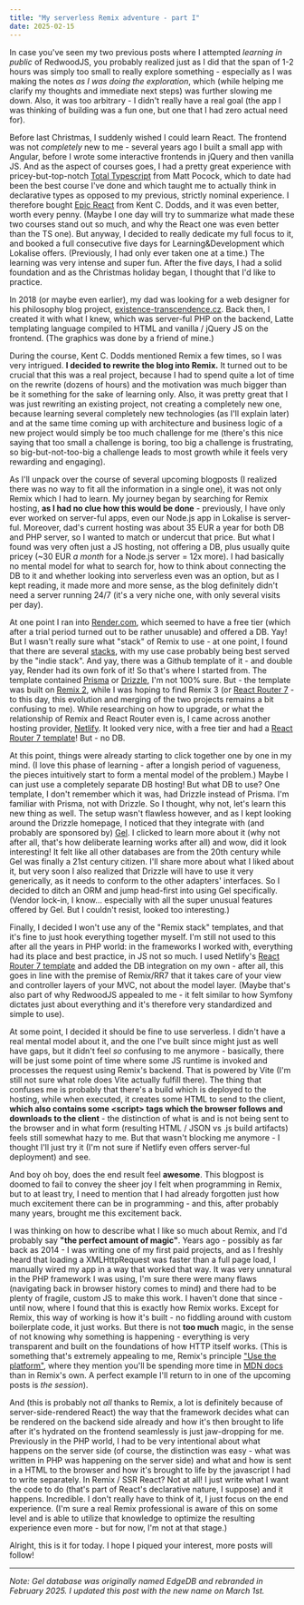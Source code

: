 ```yaml
---
title: "My serverless Remix adventure - part I"
date: 2025-02-15
---
```


In case you've seen my two previous posts where I attempted _learning in public_ of RedwoodJS, you probably realized just as I did that the span of 1-2 hours was simply too small to really explore something - especially as I was making the notes _as I was doing the exploration_, which (while helping me clarify my thoughts and immediate next steps) was further slowing me down. Also, it was too arbitrary - I didn't really have a real goal (the app I was thinking of building was a fun one, but one that I had zero actual need for).

Before last Christmas, I suddenly wished I could learn React. The frontend was not _completely_ new to me - several years ago I built a small app with Angular, before I wrote some interactive frontends in jQuery and then vanilla JS. And as the aspect of courses goes, I had a pretty great experience with pricey-but-top-notch [Total Typescript](https://www.totaltypescript.com/) from Matt Pocock, which to date had been the best course I've done and which taught me to actually think in declarative types as opposed to my previous, strictly nominal experience. I therefore bought [Epic React](https://www.epicreact.dev/) from Kent C. Dodds, and it was even better, worth every penny. (Maybe I one day will try to summarize what made these two courses stand out so much, and why the React one was even better than the TS one). But anyway, I decided to really dedicate my full focus to it, and booked a full consecutive five days for Learning&Development which Lokalise offers. (Previously, I had only ever taken one at a time.) The learning was very intense and super fun. After the five days, I had a solid foundation and as the Christmas holiday began, I thought that I'd like to practice.

In 2018 (or maybe even earlier), my dad was looking for a web designer for his philosophy blog project, [existence-transcendence.cz](https://existence-transcendence.cz). Back then, I created it with what I knew, which was server-ful PHP on the backend, Latte templating language compiled to HTML and vanilla / jQuery JS on the frontend. (The graphics was done by a friend of mine.)

During the course, Kent C. Dodds mentioned Remix a few times, so I was very intrigued. **I decided to rewrite the blog into Remix.** It turned out to be crucial that this was a real project, because I had to spend quite a lot of time on the rewrite (dozens of hours) and the motivation was much bigger than be it something for the sake of learning only. Also, it was pretty great that I was just rewriting an existing project, not creating a completely new one, because learning several completely new technologies (as I'll explain later) and at the same time coming up with architecture and business logic of a new project would simply be too much challenge for me (there's this nice saying that too small a challenge is boring, too big a challenge is frustrating, so big-but-not-too-big a challenge leads to most growth while it feels very rewarding and engaging).

As I'll unpack over the course of several upcoming blogposts (I realized there was no way to fit all the information in a single one), it was not only Remix which I had to learn. My journey began by searching for Remix hosting, **as I had no clue how this would be done** - previously, I have only ever worked on server-ful apps, even our Node.js app in Lokalise is server-ful. Moreover, dad's current hosting was about 35 EUR a year for both DB and PHP server, so I wanted to match or undercut that price. But what I found was very often just a JS hosting, not offering a DB, plus usually quite pricey (~30 EUR _a month_ for a Node.js server = 12x more). I had basically no mental model for what to search for, how to think about connecting the DB to it and whether looking into serverless even was an option, but as I kept reading, it made more and more sense, as the blog definitely didn't need a server running 24/7 (it's a very niche one, with only several visits per day).

At one point I ran into [Render.com](https://render.com/), which seemed to have a free tier (which after a trial period turned out to be rather unusable) and offered a DB. Yay! But I wasn't really sure what "stack" of Remix to use - at one point, I found that there are several [stacks](https://remix.run/docs/en/main/guides/templates#official-stacks), with my use case probably being best served by the "indie stack". And yay, there was a Github template of it - and double yay, Render had its own fork of it! So that's where I started from. The template contained [Prisma](https://www.prisma.io/) or [Drizzle](https://orm.drizzle.team/), I'm not 100% sure. But - the template was built on [Remix 2](https://remix.run/), while I was hoping to find Remix 3 (or [React Router 7](https://reactrouter.com/) - to this day, this evolution and merging of the two projects remains a bit confusing to me). While researching on how to upgrade, or what the relationship of Remix and React Router even is, I came across another hosting provider, [Netlify](https://www.netlify.com/). It looked very nice, with a free tier and had a [React Router 7 template](https://github.com/netlify/react-router-template)! But - no DB.

At this point, things were already starting to click together one by one in my mind. (I love this phase of learning - after a longish period of vagueness, the pieces intuitively start to form a mental model of the problem.) Maybe I can just use a completely separate DB hosting! But what DB to use? One template, I don't remember which it was, had Drizzle instead of Prisma. I'm familiar with Prisma, not with Drizzle. So I thought, why not, let's learn this new thing as well. The setup wasn't flawless however, and as I kept looking around the Drizzle homepage, I noticed that they integrate with (and probably are sponsored by) [Gel](https://www.geldata.com/). I clicked to learn more about it (why not after all, that's how deliberate learning works after all) and wow, did it look interesting! It felt like all other databases are from the 20th century while Gel was finally a 21st century citizen. I'll share more about what I liked about it, but very soon I also realized that Drizzle will have to use it very generically, as it needs to conform to the other adapters' interfaces. So I decided to ditch an ORM and jump head-first into using Gel specifically. (Vendor lock-in, I know... especially with all the super unusual features offered by Gel. But I couldn't resist, looked too interesting.)

Finally, I decided I won't use any of the "Remix stack" templates, and that it's fine to just hook everything together myself. I'm still not used to this after all the years in PHP world: in the frameworks I worked with, everything had its place and best practice, in JS not so much. I used Netlify's [React Router 7 template](https://github.com/netlify/react-router-template) and added the DB integration on my own - after all, this goes in line with the premise of Remix/RR7 that it takes care of your view and controller layers of your MVC, not about the model layer. (Maybe that's also part of why RedwoodJS appealed to me - it felt similar to how Symfony dictates just about everything and it's therefore very standardized and simple to use).

At some point, I decided it should be fine to use serverless. I didn't have a real mental model about it, and the one I've built since might just as well have gaps, but it didn't feel _so_ confusing to me anymore - basically, there will be just some point of time where some JS runtime is invoked and processes the request using Remix's backend. That is powered by Vite (I'm still not sure what role does Vite actually fulfill there). The thing that confuses me is probably that there's a build which is deployed to the hosting, while when executed, it creates some HTML to send to the client, **which also contains some \<script\> tags which the browser follows and downloads to the client** - the distinction of what is and is not being sent to the browser and in what form (resulting HTML / JSON vs .js build artifacts) feels still somewhat hazy to me. But that wasn't blocking me anymore - I thought I'll just try it (I'm not sure if Netlify even offers server-ful deployment) and see.

And boy oh boy, does the end result feel **awesome**. This blogpost is doomed to fail to convey the sheer joy I felt when programming in Remix, but to at least try, I need to mention that I had already forgotten just how much excitement there can be in programming - and this, after probably many years, brought me this excitement back.

I was thinking on how to describe what I like so much about Remix, and I'd probably say **"the perfect amount of magic"**. Years ago - possibly as far back as 2014 - I was writing one of my first paid projects, and as I freshly heard that loading a XMLHttpRequest was faster than a full page load, I manually wired my app in a way that worked that way. It was very unnatural in the PHP framework I was using, I'm sure there were many flaws (navigating back in browser history comes to mind) and there had to be plenty of fragile, custom JS to make this work. I haven't done that since - until now, where I found that this is exactly how Remix works. Except for Remix, this way of working is how it's built - no fiddling around with custom boilerplate code, it just works. But there is not **too much** magic, in the sense of not knowing why something is happening - everything is very transparent and built on the foundations of how HTTP itself works. (This is something that's extremely appealing to me, Remix's principle ["Use the platform"](https://kentcdodds.com/blog/why-i-love-remix), where they mention you'll be spending more time in [MDN docs](https://developer.mozilla.org/en-US/) than in Remix's own. A perfect example I'll return to in one of the upcoming posts is _the session_).

And (this is probably not _all_ thanks to Remix, a lot is definitely because of server-side-rendered React) the way that the framework decides what can be rendered on the backend side already and how it's then brought to life after it's hydrated on the frontend seamlessly is just jaw-dropping for me. Previously in the PHP world, I had to be very intentional about what happens on the server side (of course, the distinction was easy - what was written in PHP was happening on the server side) and what and how is sent in a HTML to the browser and how it's brought to life by the javascript I had to write separately. In Remix / SSR React? Not at all! I just write what I want the code to do (that's part of React's declarative nature, I suppose) and it happens. Incredible. I don't really have to think of it, I just focus on the end experience. (I'm sure a real Remix professional is aware of this on some level and is able to utilize that knowledge to optimize the resulting experience even more - but for now, I'm not at that stage.)

Alright, this is it for today. I hope I piqued your interest, more posts will follow!

----

_Note: Gel database was originally named EdgeDB and rebranded in February 2025. I updated this post with the new name on March 1st._
